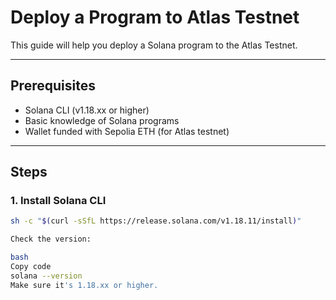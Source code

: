# Deploy a Program to Atlas Testnet

This guide will help you deploy a Solana program to the Atlas Testnet.

---

## Prerequisites

- Solana CLI (v1.18.xx or higher)
- Basic knowledge of Solana programs
- Wallet funded with Sepolia ETH (for Atlas testnet)

---

## Steps

### 1. Install Solana CLI

```bash
sh -c "$(curl -sSfL https://release.solana.com/v1.18.11/install)"

Check the version:

bash
Copy code
solana --version
Make sure it's 1.18.xx or higher.
